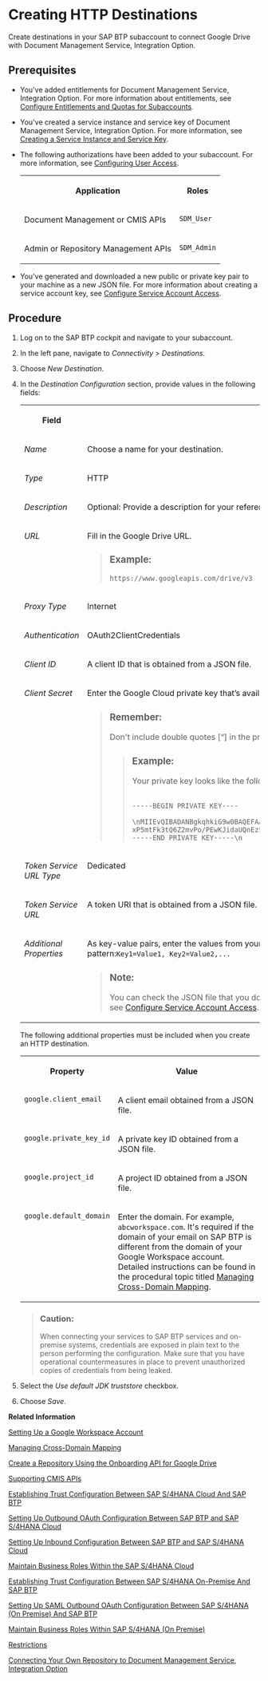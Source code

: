 <!-- loio2b04ac7ce43647b8a0cca2c28e1bef52 -->

# Creating HTTP Destinations

Create destinations in your SAP BTP subaccount to connect Google Drive with Document Management Service, Integration Option.



<a name="loio2b04ac7ce43647b8a0cca2c28e1bef52__prereq_a13_3qd_qtb"/>

## Prerequisites

-   You've added entitlements for Document Management Service, Integration Option. For more information about entitlements, see [Configure Entitlements and Quotas for Subaccounts](https://help.sap.com/viewer/65de2977205c403bbc107264b8eccf4b/Cloud/en-US/5ba357b4fa1e4de4b9fcc4ae771609da.html).

-   You've created a service instance and service key of Document Management Service, Integration Option. For more information, see [Creating a Service Instance and Service Key](integration-option-guide/creating-a-service-instance-and-service-key-fe7f1e5.md).

-   The following authorizations have been added to your subaccount. For more information, see [Configuring User Access](web-app-guide/configuring-user-access-66e4071.md).


    <table>
    <tr>
    <th valign="top">

    Application
    
    </th>
    <th valign="top">

    Roles
    
    </th>
    </tr>
    <tr>
    <td valign="top">
    
    Document Management or CMIS APIs
    
    </td>
    <td valign="top">
    
    `SDM_User`
    
    </td>
    </tr>
    <tr>
    <td valign="top">
    
    Admin or Repository Management APIs
    
    </td>
    <td valign="top">
    
    `SDM_Admin`
    
    </td>
    </tr>
    </table>
    
-   You've generated and downloaded a new public or private key pair to your machine as a new JSON file. For more information about creating a service account key, see [Configure Service Account Access](configure-service-account-access-9774430.md).




## Procedure

1.  Log on to the SAP BTP cockpit and navigate to your subaccount.

2.  In the left pane, navigate to *Connectivity* \> *Destinations*.

3.  Choose *New Destination*.

4.  In the *Destination Configuration* section, provide values in the following fields:


    <table>
    <tr>
    <th valign="top">

    Field
    
    </th>
    <th valign="top">

    Description
    
    </th>
    </tr>
    <tr>
    <td valign="top">
    
    *Name*
    
    </td>
    <td valign="top">
    
    Choose a name for your destination.
    
    </td>
    </tr>
    <tr>
    <td valign="top">
    
    *Type*
    
    </td>
    <td valign="top">
    
    HTTP
    
    </td>
    </tr>
    <tr>
    <td valign="top">
    
    *Description*
    
    </td>
    <td valign="top">
    
    Optional: Provide a description for your reference
    
    </td>
    </tr>
    <tr>
    <td valign="top">
    
    *URL*
    
    </td>
    <td valign="top">
    
    Fill in the Google Drive URL.

    > ### Example:  
    > `https://www.googleapis.com/drive/v3`


    
    </td>
    </tr>
    <tr>
    <td valign="top">
    
    *Proxy Type*
    
    </td>
    <td valign="top">
    
    Internet
    
    </td>
    </tr>
    <tr>
    <td valign="top">
    
    *Authentication*
    
    </td>
    <td valign="top">
    
    OAuth2ClientCredentials
    
    </td>
    </tr>
    <tr>
    <td valign="top">
    
    *Client ID*
    
    </td>
    <td valign="top">
    
    A client ID that is obtained from a JSON file.
    
    </td>
    </tr>
    <tr>
    <td valign="top">
    
    *Client Secret*
    
    </td>
    <td valign="top">
    
    Enter the Google Cloud private key that’s available in the JSON file.

    > ### Remember:  
    > Don't include double quotes [“\] in the private key. Make sure to copy the key without it.
    > 
    > > ### Example:  
    > > Your private key looks like the following:
    > > 
    > > ```
    > > 
    > > -----BEGIN PRIVATE KEY----
    > > 
    > > \nMIIEvQIBADANBgkqhkiG9w0BAQEFAASCBKcwggSjAgEAAoIBAQCfp4PTx3ezoyXT\n
    > > xP5mtFk3tQ6Z2mvPo/PEwKJidaUQnEz5kQqZynGb1OZX9Kd7JJb6l0zjb5S2NJ/O\n/Fg+55Xlb5y\nMy+kxM+EHmthpHoBDEZQEnM=\n
    > > -----END PRIVATE KEY-----\n
    > > ```


    
    </td>
    </tr>
    <tr>
    <td valign="top">
    
    *Token Service URL Type*
    
    </td>
    <td valign="top">
    
    Dedicated
    
    </td>
    </tr>
    <tr>
    <td valign="top">
    
    *Token Service URL*
    
    </td>
    <td valign="top">
    
    A token URI that is obtained from a JSON file.
    
    </td>
    </tr>
    <tr>
    <td valign="top">
    
    *Additional Properties*
    
    </td>
    <td valign="top">
    
    As key-value pairs, enter the values from your service account JSON file with the prefix "google." in the keys followed by the pattern:`Key1=Value1, Key2=Value2,...`

    > ### Note:  
    > You can check the JSON file that you downloaded when you created the service account access. For more information, see [Configure Service Account Access](configure-service-account-access-9774430.md).


    
    </td>
    </tr>
    </table>
    
    The following additional properties must be included when you create an HTTP destination.


    <table>
    <tr>
    <th valign="top">

    Property
    
    </th>
    <th valign="top">

    Value
    
    </th>
    </tr>
    <tr>
    <td valign="top">
    
    `google.client_email`
    
    </td>
    <td valign="top">
    
    A client email obtained from a JSON file.
    
    </td>
    </tr>
    <tr>
    <td valign="top">
    
    `google.private_key_id`
    
    </td>
    <td valign="top">
    
    A private key ID obtained from a JSON file.
    
    </td>
    </tr>
    <tr>
    <td valign="top">
    
    `google.project_id`
    
    </td>
    <td valign="top">
    
    A project ID obtained from a JSON file.
    
    </td>
    </tr>
    <tr>
    <td valign="top">
    
    `google.default_domain`
    
    </td>
    <td valign="top">
    
    Enter the domain. For example, `abcworkspace.com`. It's required if the domain of your email on SAP BTP is different from the domain of your Google Workspace account. Detailed instructions can be found in the procedural topic titled [Managing Cross-Domain Mapping](managing-cross-domain-mapping-96d2d97.md).
    
    </td>
    </tr>
    </table>
    
    > ### Caution:  
    > When connecting your services to SAP BTP services and on-premise systems, credentials are exposed in plain text to the person performing the configuration. Make sure that you have operational countermeasures in place to prevent unauthorized copies of credentials from being leaked.

5.  Select the *Use default JDK truststore* checkbox.

6.  Choose *Save*.


**Related Information**  


[Setting Up a Google Workspace Account](setting-up-a-google-workspace-account-9670f69.md "Create your Google Workspace Account to connect to Document Management Service, Integration Option.")

[Managing Cross-Domain Mapping](managing-cross-domain-mapping-96d2d97.md "Manage cross-domain mapping if your domain is different from the Google Workspace domain.")

[Create a Repository Using the Onboarding API for Google Drive](create-a-repository-using-the-onboarding-api-for-google-drive-90faa8c.md "Create your repository to Document Management Service, Integration Option as it's required for establishing a connection with Google Drive.")

[Supporting CMIS APIs](supporting-cmis-apis-4288da6.md "Following is a list of all supported CMIS (Content Management Interoperability Services) REST APIs.")

[Establishing Trust Configuration Between SAP S/4HANA Cloud And SAP BTP](establishing-trust-configuration-between-sap-s-4hana-cloud-and-sap-btp-66f91a9.md "To establish SAML trust to the identity providers generated in the SAP S/4HANA Cloud, import the SAML identity provider metadata to the Cloud Foundry account.")

[Setting Up Outbound OAuth Configuration Between SAP BTP and SAP S/4HANA Cloud](setting-up-outbound-oauth-configuration-between-sap-btp-and-sap-s-4hana-cloud-26f9c07.md "Configure SAML Outbound OAuth configuration between SAP BTP and SAP S/4HANA Cloud.")

[Setting Up Inbound Configuration Between SAP BTP and SAP S/4HANA Cloud](setting-up-inbound-configuration-between-sap-btp-and-sap-s-4hana-cloud-5aa38f2.md "Configure Inbound configuration between SAP BTP and SAP S/4HANA Cloud.")

[Maintain Business Roles Within the SAP S/4HANA Cloud](maintain-business-roles-within-the-sap-s-4hana-cloud-091973b.md "Create and maintain business roles based on the selected business catalogs.")

[Establishing Trust Configuration Between SAP S/4HANA On-Premise And SAP BTP](establishing-trust-configuration-between-sap-s-4hana-on-premise-and-sap-btp-f64dcdb.md "To establish SAML trust to the identity providers generated in the SAP S/4HANA On-Premise, import the SAML identity provider metadata to the SAP BTP account.")

[Setting Up SAML Outbound OAuth Configuration Between SAP S/4HANA \(On Premise\) And SAP BTP](setting-up-saml-outbound-oauth-configuration-between-sap-s-4hana-on-premise-and-sap-btp-699a106.md "Configure SAML Outbound OAuth configuration between SAP S/4HANA (on premise) and SAP BTP.")

[Maintain Business Roles Within SAP S/4HANA \(On Premise\)](maintain-business-roles-within-sap-s-4hana-on-premise-d1999cf.md "You can define authorizations for your custom business roles in SAP S/4HANA (On Premise).")

[Restrictions](restrictions-ed62ee4.md "The following is a list of various restrictions provided by Google Drive APIs to support Google Workspace Integration.")

[Connecting Your Own Repository to Document Management Service, Integration Option](integration-option-guide/connecting-your-own-repository-to-document-management-service-integration-option-21bd278.md "Connect your choice of CMIS-compliant, on-premise, or cloud repository to Document Management Service, Integration Option using REST APIs.")


